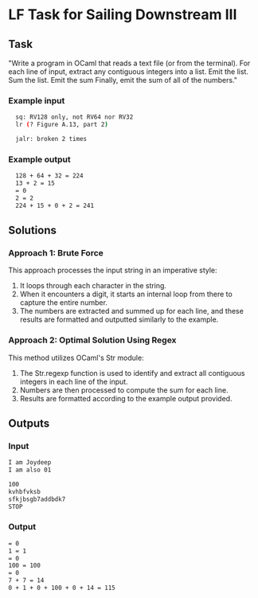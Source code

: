 # LF Task for Sailing Downstream III 

<h2>Task</h2> 

"Write a program in OCaml that reads a text file (or from the terminal). For each line of input, extract any contiguous integers into a list. Emit the list. Sum the list. Emit the sum Finally, emit the sum of all of the numbers."

<h3>Example input</h3>

```bash
  sq: RV128 only, not RV64 nor RV32
  lr (? Figure A.13, part 2)

  jalr: broken 2 times
```

<h3>Example output </h3>

```bash
  128 + 64 + 32 = 224
  13 + 2 = 15
  = 0
  2 = 2
  224 + 15 + 0 + 2 = 241
```

<h2>Solutions</h2>

<h3>Approach 1: Brute Force</h3>
This approach processes the input string in an imperative style:

1. It loops through each character in the string.
1. When it encounters a digit, it starts an internal loop from there to capture the entire number.
1. The numbers are extracted and summed up for each line, and these results are formatted and outputted similarly to the example.

<h3>Approach 2: Optimal Solution Using Regex</h3>
This method utilizes OCaml's Str module:

1. The Str.regexp function is used to identify and extract all contiguous integers in each line of the input.
1. Numbers are then processed to compute the sum for each line.
1. Results are formatted according to the example output provided.


<h2> Outputs </h2>

<h3> Input </h3>

```bash
I am Joydeep
I am also 01

100
kvhbfvksb
sfkjbsgb7addbdk7
STOP
```
<h3> Output </h3>

```bash
= 0
1 = 1
= 0
100 = 100
= 0
7 + 7 = 14
0 + 1 + 0 + 100 + 0 + 14 = 115
```

